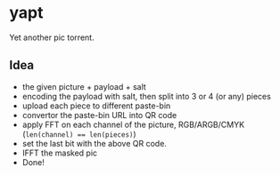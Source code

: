 # yapt

Yet another pic torrent.

## Idea

- the given picture + payload + salt
- encoding the payload with salt, then split into 3 or 4 (or any) pieces
- upload each piece to different paste-bin
- convertor the paste-bin URL into QR code
- apply FFT on each channel of the picture, RGB/ARGB/CMYK (`len(channel) == len(pieces)`)
- set the last bit with the above QR code.
- IFFT the masked pic
- Done!
